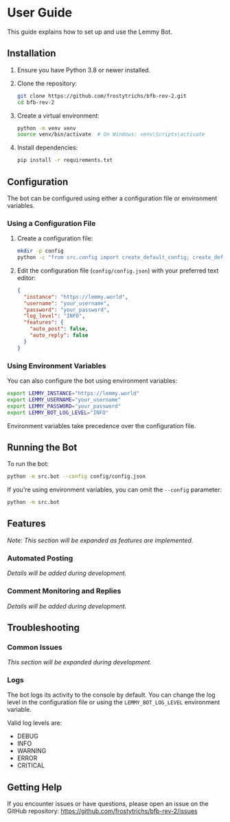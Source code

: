 # User Guide

This guide explains how to set up and use the Lemmy Bot.

## Installation

1. Ensure you have Python 3.8 or newer installed.

2. Clone the repository:
   ```bash
   git clone https://github.com/frostytrichs/bfb-rev-2.git
   cd bfb-rev-2
   ```

3. Create a virtual environment:
   ```bash
   python -m venv venv
   source venv/bin/activate  # On Windows: venv\Scripts\activate
   ```

4. Install dependencies:
   ```bash
   pip install -r requirements.txt
   ```

## Configuration

The bot can be configured using either a configuration file or environment variables.

### Using a Configuration File

1. Create a configuration file:
   ```bash
   mkdir -p config
   python -c "from src.config import create_default_config; create_default_config('config/config.json')"
   ```

2. Edit the configuration file (`config/config.json`) with your preferred text editor:
   ```json
   {
     "instance": "https://lemmy.world",
     "username": "your_username",
     "password": "your_password",
     "log_level": "INFO",
     "features": {
       "auto_post": false,
       "auto_reply": false
     }
   }
   ```

### Using Environment Variables

You can also configure the bot using environment variables:

```bash
export LEMMY_INSTANCE="https://lemmy.world"
export LEMMY_USERNAME="your_username"
export LEMMY_PASSWORD="your_password"
export LEMMY_BOT_LOG_LEVEL="INFO"
```

Environment variables take precedence over the configuration file.

## Running the Bot

To run the bot:

```bash
python -m src.bot --config config/config.json
```

If you're using environment variables, you can omit the `--config` parameter:

```bash
python -m src.bot
```

## Features

*Note: This section will be expanded as features are implemented.*

### Automated Posting

*Details will be added during development.*

### Comment Monitoring and Replies

*Details will be added during development.*

## Troubleshooting

### Common Issues

*This section will be expanded during development.*

### Logs

The bot logs its activity to the console by default. You can change the log level in the configuration file or using the `LEMMY_BOT_LOG_LEVEL` environment variable.

Valid log levels are:
- DEBUG
- INFO
- WARNING
- ERROR
- CRITICAL

## Getting Help

If you encounter issues or have questions, please open an issue on the GitHub repository:
https://github.com/frostytrichs/bfb-rev-2/issues